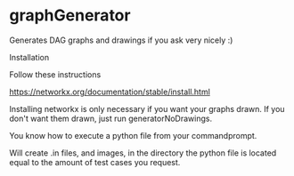 # graphGenerator
Generates DAG graphs and drawings if you ask very nicely :)

Installation 

Follow these instructions

https://networkx.org/documentation/stable/install.html

Installing networkx is only necessary if you want your graphs drawn. If you don't want them drawn, just run generatorNoDrawings.

You know how to execute a python file from your commandprompt.

Will create .in files, and images, in the directory the python file is located equal to the amount of test cases you request.
